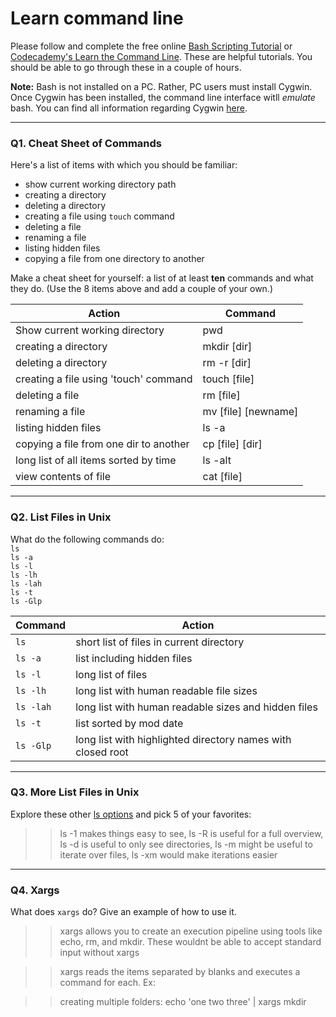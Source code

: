 # Learn command line

Please follow and complete the free online [Bash Scripting Tutorial](https://ryanstutorials.net/bash-scripting-tutorial/) or [Codecademy's Learn the Command Line](https://www.codecademy.com/learn/learn-the-command-line). These are helpful tutorials. You should be able to go through these in a couple of hours.

**Note:** Bash is not installed on a PC. Rather, PC users must install Cygwin. Once Cygwin has been installed, the command line interface witll _emulate_ bash. You can find all information regarding Cygwin [here](https://www.cygwin.com/).

---

### Q1.  Cheat Sheet of Commands  

Here's a list of items with which you should be familiar:  
* show current working directory path
* creating a directory
* deleting a directory
* creating a file using `touch` command
* deleting a file
* renaming a file
* listing hidden files
* copying a file from one directory to another

Make a cheat sheet for yourself: a list of at least **ten** commands and what they do.  (Use the 8 items above and add a couple of your own.)  

Action | Command
--- | ---
Show current working directory | pwd
creating a directory | mkdir [dir]
deleting a directory | rm -r [dir]
creating a file using 'touch' command | touch [file]
deleting a file | rm [file]
renaming a file | mv [file] [newname]
listing hidden files | ls -a
copying a file from one dir to another | cp [file] [dir]
long list of all items sorted by time | ls -alt
view contents of file | cat [file]


---

### Q2.  List Files in Unix   

What do the following commands do:  
`ls`  
`ls -a`  
`ls -l`  
`ls -lh`  
`ls -lah`  
`ls -t`  
`ls -Glp`  

Command | Action
--- | ---
`ls` | short list of files in current directory
`ls -a` | list including hidden files
`ls -l` | long list of files
`ls -lh` | long list with human readable file sizes
`ls -lah` | long list with human readable sizes and hidden files
`ls -t` | list sorted by mod date
`ls -Glp` | long list with highlighted directory names with closed root

---

### Q3.  More List Files in Unix  

Explore these other [ls options](http://www.techonthenet.com/unix/basic/ls.php) and pick 5 of your favorites:

> > ls -1 makes things easy to see, ls -R is useful for a full overview, ls -d is useful to only see directories, ls -m might be useful to iterate over files, ls -xm would make iterations easier

---

### Q4.  Xargs   

What does `xargs` do? Give an example of how to use it.

> > xargs allows you to create an execution pipeline using tools like echo, rm, and mkdir. These wouldnt be able to accept standard input without xargs

> > xargs reads the items separated by blanks and executes a command for each. Ex:

> > creating multiple folders:
> > echo 'one two three' | xargs mkdir

 

